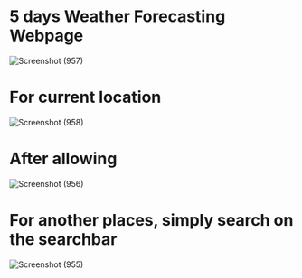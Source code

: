 # 5 days Weather Forecasting Webpage
![Screenshot (957)](https://github.com/user-attachments/assets/6ae581ee-37f7-40b9-a4cd-4d6dd6d5903a)
# For current location
![Screenshot (958)](https://github.com/user-attachments/assets/80670fda-3a28-439f-a449-ff277a269bf1)

# After allowing
![Screenshot (956)](https://github.com/user-attachments/assets/4718b2ee-cf40-45ec-851b-b59b480bd80c)

# For another places, simply search on the searchbar
![Screenshot (955)](https://github.com/user-attachments/assets/1d402915-17a9-45e4-b531-07322b6048bb)
